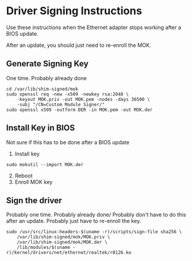 # Driver Signing Instructions

Use these instructions when the Ethernet adapter stops working after a BIOS update.

After an update, you should just need to re-enroll the MOK.

## Generate Signing Key

One time. Probably already done

```shell
cd /var/lib/shim-signed/mok
sudo openssl req -new -x509 -newkey rsa:2048 \
    -keyout MOK.priv -out MOK.pem -nodes -days 36500 \
    -subj "/CN=Custom Module Signer/"
sudo openssl x509 -outform DER -in MOK.pem -out MOK.der
```

## Install Key in BIOS

Not sure if this has to be done after a BIOS update

1. Install key

```shell
sudo mokutil --import MOK.der
```

2. Reboot
3. Enroll MOK key

## Sign the driver

Probably one time. Probably already done/ Probably don't have to do this after an update. Probably just have to re-enroll the key.

```shell
sudo /usr/src/linux-headers-$(uname -r)/scripts/sign-file sha256 \
    /var/lib/shim-signed/mok/MOK.priv \
    /var/lib/shim-signed/mok/MOK.der \
    /lib/modules/$(uname -r)/kernel/drivers/net/ethernet/realtek/r8126.ko
```
